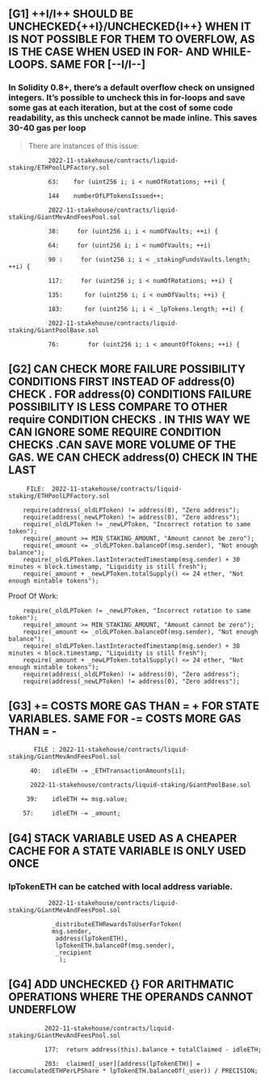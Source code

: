
##  [G1]  ++I/I++ SHOULD BE UNCHECKED{++I}/UNCHECKED{I++} WHEN IT IS NOT POSSIBLE FOR THEM TO OVERFLOW, AS IS THE CASE WHEN USED IN FOR- AND WHILE-LOOPS. SAME FOR [--I/I--]

### In Solidity 0.8+, there’s a default overflow check on unsigned integers. It’s possible to uncheck this in for-loops and save some gas at each iteration, but at the cost of some code readability, as this uncheck cannot be made inline. This saves 30-40 gas per loop

> There are  instances of this issue:


               2022-11-stakehouse/contracts/liquid-staking/ETHPoolLPFactory.sol

               63:    for (uint256 i; i < numOfRotations; ++i) {

               144    numberOfLPTokensIssued++;

               2022-11-stakehouse/contracts/liquid-staking/GiantMevAndFeesPool.sol  

               38:     for (uint256 i; i < numOfVaults; ++i) {

               64:     for (uint256 i; i < numOfVaults; ++i) 

               90 :     for (uint256 i; i < _stakingFundsVaults.length; ++i) {

               117:     for (uint256 i; i < numOfRotations; ++i) {

               135:      for (uint256 i; i < numOfVaults; ++i) {

               183:      for (uint256 i; i < _lpTokens.length; ++i) {

               2022-11-stakehouse/contracts/liquid-staking/GiantPoolBase.sol

               76:        for (uint256 i; i < amountOfTokens; ++i) {


###

## [G2]   CAN CHECK MORE FAILURE POSSIBILITY CONDITIONS FIRST INSTEAD OF address(0) CHECK . FOR address(0) CONDITIONS FAILURE POSSIBILITY  IS LESS COMPARE TO OTHER require CONDITION CHECKS . IN THIS WAY WE CAN IGNORE  SOME REQUIRE CONDITION CHECKS .CAN SAVE MORE VOLUME OF THE GAS.  WE CAN CHECK address(0) CHECK IN THE LAST 

         FILE:  2022-11-stakehouse/contracts/liquid-staking/ETHPoolLPFactory.sol

        require(address(_oldLPToken) != address(0), "Zero address");
        require(address(_newLPToken) != address(0), "Zero address");
        require(_oldLPToken != _newLPToken, "Incorrect rotation to same token");
        require(_amount >= MIN_STAKING_AMOUNT, "Amount cannot be zero");
        require(_amount <= _oldLPToken.balanceOf(msg.sender), "Not enough balance");
        require(_oldLPToken.lastInteractedTimestamp(msg.sender) + 30 minutes < block.timestamp, "Liquidity is still fresh");
        require(_amount + _newLPToken.totalSupply() <= 24 ether, "Not enough mintable tokens");

Proof Of Work:  

        require(_oldLPToken != _newLPToken, "Incorrect rotation to same token");
        require(_amount >= MIN_STAKING_AMOUNT, "Amount cannot be zero");
        require(_amount <= _oldLPToken.balanceOf(msg.sender), "Not enough balance");
        require(_oldLPToken.lastInteractedTimestamp(msg.sender) + 30 minutes < block.timestamp, "Liquidity is still fresh");
        require(_amount + _newLPToken.totalSupply() <= 24 ether, "Not enough mintable tokens");
        require(address(_oldLPToken) != address(0), "Zero address");
        require(address(_newLPToken) != address(0), "Zero address");


##

##   [G3]  <X> += <Y> COSTS MORE GAS THAN <X> = <X> + <Y> FOR STATE VARIABLES. SAME FOR  <X> -= <Y> COSTS MORE GAS THAN <X> = <X> - <Y>

           FILE : 2022-11-stakehouse/contracts/liquid-staking/GiantMevAndFeesPool.sol

          40:   idleETH -= _ETHTransactionAmounts[i];

          2022-11-stakehouse/contracts/liquid-staking/GiantPoolBase.sol

         39:    idleETH += msg.value;

        57:     idleETH -= _amount;

##  [G4]   STACK VARIABLE USED AS A CHEAPER CACHE FOR A STATE VARIABLE IS ONLY USED ONCE

###     lpTokenETH  can be catched with local address variable. 

               2022-11-stakehouse/contracts/liquid-staking/GiantMevAndFeesPool.sol

                _distributeETHRewardsToUserForToken(
                msg.sender,
                 address(lpTokenETH),
                 lpTokenETH.balanceOf(msg.sender),
                 _recipient
                  );
         
   ## 

## [G4]  ADD UNCHECKED {} FOR ARITHMATIC OPERATIONS WHERE THE OPERANDS CANNOT UNDERFLOW            

              2022-11-stakehouse/contracts/liquid-staking/GiantMevAndFeesPool.sol

              177:  return address(this).balance + totalClaimed - idleETH;

              203:  claimed[_user][address(lpTokenETH)] = (accumulatedETHPerLPShare * lpTokenETH.balanceOf(_user)) / PRECISION;
               